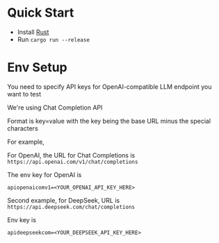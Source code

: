 # Quick Start 
- Install [Rust](https://rustup.rs/)
- Run `cargo run --release`

# Env Setup

You need to specify API keys for OpenAI-compatible LLM endpoint you want to test

We're using Chat Completion API

Format is key=value with the key being the base URL minus the special characters

For example,

For OpenAI, the URL for Chat Completions is `https://api.openai.com/v1/chat/completions`

The env key for OpenAI is
```
apiopenaicomv1=<YOUR_OPENAI_API_KEY_HERE>
```

Second example, for DeepSeek, URL is `https://api.deepseek.com/chat/completions`

Env key is

```
apideepseekcom=<YOUR_DEEPSEEK_API_KEY_HERE>
```